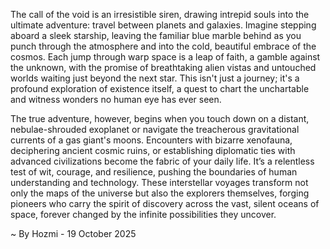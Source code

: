 
The call of the void is an irresistible siren, drawing intrepid souls into the ultimate adventure: travel between planets and galaxies. Imagine stepping aboard a sleek starship, leaving the familiar blue marble behind as you punch through the atmosphere and into the cold, beautiful embrace of the cosmos. Each jump through warp space is a leap of faith, a gamble against the unknown, with the promise of breathtaking alien vistas and untouched worlds waiting just beyond the next star. This isn't just a journey; it's a profound exploration of existence itself, a quest to chart the unchartable and witness wonders no human eye has ever seen.

The true adventure, however, begins when you touch down on a distant, nebulae-shrouded exoplanet or navigate the treacherous gravitational currents of a gas giant's moons. Encounters with bizarre xenofauna, deciphering ancient cosmic ruins, or establishing diplomatic ties with advanced civilizations become the fabric of your daily life. It’s a relentless test of wit, courage, and resilience, pushing the boundaries of human understanding and technology. These interstellar voyages transform not only the maps of the universe but also the explorers themselves, forging pioneers who carry the spirit of discovery across the vast, silent oceans of space, forever changed by the infinite possibilities they uncover.

~ By Hozmi - 19 October 2025
